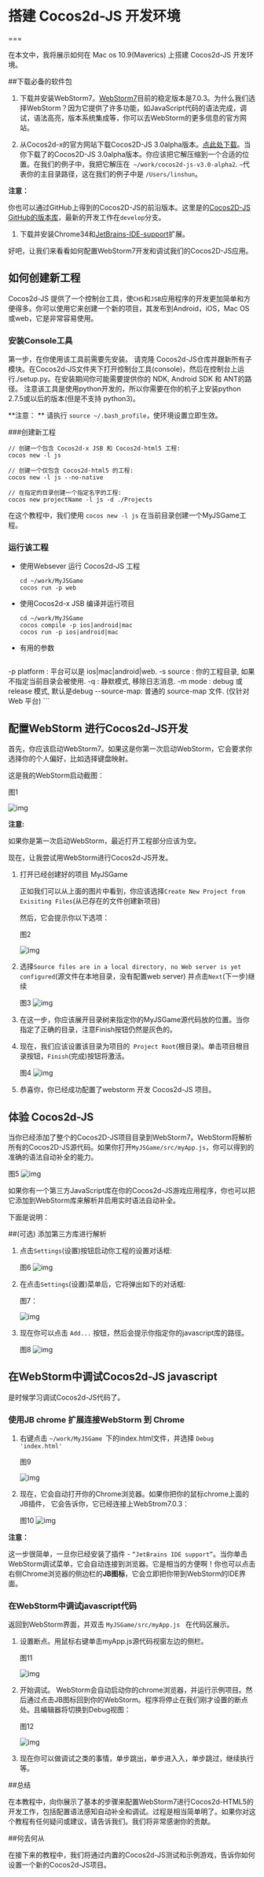 

# 搭建 Cocos2d-JS 开发环境

===

在本文中，我将展示如何在 Mac os 10.9(Maverics) 上搭建 Cocos2d-JS 开发环境。

##下载必备的软件包

1. 下载并安装WebStorm7。[WebStorm7](http://www.jetbrains.com/webstorm/download/index.html)目前的稳定版本是7.0.3。为什么我们选择WebStorm？因为它提供了许多功能，如JavaScript代码的语法完成，调试，语法高亮，版本系统集成等，你可以去WebStorm的更多信息的官方网站。

2. 从Cocos2d-x的官方网站下载Cocos2D-JS 3.0alpha版本。[点此处下载](http://cocos2d-x.org/download)。当你下载了的Cocos2D-JS 3.0alpha版本。你应该把它解压缩到一个合适的位置。在我们的例子中，我把它解压在` ~/work/cocos2d-js-v3.0-alpha2`. `~`代表你的主目录路径，这在我们的例子中是 `/Users/linshun`。

**注意：**

你也可以通过GitHub上得到的Cocos2D-JS的前沿版本。这里是的[Cocos2D-JS GitHub的版本库](https://github.com/cocos2d/cocos2d-js)，最新的开发工作在`develop`分支。 

1. 下载并安装Chrome34和[JetBrains-IDE-support](https://chrome.google.com/webstore/detail/jetbrains-ide-support/hmhgeddbohgjknpmjagkdomcpobmllji)扩展。 

好吧，让我们来看看如何配置WebStorm7开发和调试我们的Cocos2D-JS应用。

## 如何创建新工程

Cocos2d-JS 提供了一个控制台工具，使`CH5`和`JSB`应用程序的开发更加简单和方便得多。你可以使用它来创建一个新的项目，其发布到Android，iOS，Mac OS或web，它是非常容易使用。

### 安装Console工具
第一步，在你使用该工具前需要先安装。 请克隆 Cocos2d-JS仓库并跟新所有子模块。在Cocos2d-JS文件夹下打开控制台工具(console)，然后在控制台上运行./setup.py。在安装期间你可能需要提供你的 NDK, Android SDK 和 ANT的路径。 注意该工具是使用python开发的，所以你需要在你的机子上安装python 2.7.5或以后的版本(但是不支持 python3)。

**注意： **
请执行 `source ~/.bash_profile`，使环境设置立即生效。

###创建新工程

```
// 创建一个包含 Cocos2d-x JSB 和 Cocos2d-html5 工程:
cocos new -l js

// 创建一个仅包含 Cocos2d-html5 的工程:
cocos new -l js --no-native

// 在指定的目录创建一个指定名字的工程:
cocos new projectName -l js -d ./Projects
```
在这个教程中，我们使用 `cocos new -l js` 在当前目录创建一个MyJSGame工程。

### 运行该工程

* 使用Websever 运行 Cocos2d-JS 工程

	```
	cd ~/work/MyJSGame
	cocos run -p web

	```
* 使用Cocos2d-x JSB 编译并运行项目

	```
	cd ~/work/MyJSGame
	cocos compile -p ios|android|mac
	cocos run -p ios|android|mac
	```
* 有用的参数

	```
-p platform : 平台可以是 ios|mac|android|web.
-s source : 你的工程目录, 如果不指定当前目录会被使用.
-q : 静默模式, 移除日志消息.
-m mode : debug 或 release 模式, 默认是debug
--source-map: 普通的 source-map 文件. (仅针对Web 平台)
	```
	
## 配置WebStorm 进行Cocos2d-JS开发

首先，你应该启动WebStorm7。如果这是你第一次启动WebStorm，它会要求你选择你的个人偏好，比如选择键盘映射。 

这是我的WebStorm启动截图： 

图1

![img](res/sbsplashscreen.jpeg)

**注意:**

如果你是第一次启动WebStorm，最近打开工程部分应该为空。

现在，让我尝试用WebStorm进行Cocos2d-JS开发。

1. 打开已经创建好的项目 MyJSGame

	正如我们可以从上面的图片中看到，你应该选择`Create New Project from Exisiting Files`(从已存在的文件创建新项目)

	然后，它会提示你以下选项： 

	图2

	![img](res/chooseserver.png)

2. 选择`Source files are in a local directory, no Web server is yet configured`(源文件在本地目录，没有配置web server) 并点击`Next`(下一步)继续

	图3
	![img](res/choosedirectory.jpeg)
	
3. 在这一步，你应该展开目录树来指定你的MyJSGame源代码放的位置。当你指定了正确的目录，注意Finish按钮仍然是灰色的。

4. 现在，我们应该设置该目录为项目的` Project Root`(根目录)。单击项目根目录按钮，`Finish`(完成)按钮将激活。 

	图4
	![img](res/setupfinish.jpeg)
	
5. 恭喜你，你已经成功配置了webstorm 开发 Cocos2d-JS 项目。

## 体验 Cocos2d-JS

当你已经添加了整个的Cocos2D-JS项目目录到WebStorm7。WebStorm将解析所有的Cocos2D-JS源代码。如果你打开​​`MyJSGame/src/myApp.js`，你可以得到的准确的语法自动补全的能力。 

图5
![img](res/syntaxac.png)	

如果你有一个第三方JavaScript库在你的Cocos2d-JS游戏应用程序，你也可以把它添加到WebStorm库来解析并启用实时语法自动补全。 

下面是说明：


##(可选) 添加第三方库进行解析

1. 点击`Settings`(设置)按钮启动你工程的设置对话框:

	图6
	![img](res/clicksettings.png)	
	
2. 在点击`Settings`(设置)菜单后，它将弹出如下的对话框:

	图7：
	
	![img](res/addjslib.png)
	
3. 现在你可以点击 `Add...` 按钮，然后会提示你指定你的javascript库的路径。

	图8
	![img](res/addjslibpath.png)	
	

## 在WebStorm中调试Cocos2d-JS javascript

是时候学习调试Cocos2d-JS代码了。

### 使用JB chrome 扩展连接WebStorm 到 Chrome

1. 右键点击 `~/work/MyJSGame `下的index.html文件，并选择 `Debug 'index.html'`

	图9
	
	![img](res/debugindex.png)
	
2. 现在，它会自动打开你的Chrome浏览器。如果你把你的鼠标chrome上面的JB插件， 
它会告诉你，它已经连接上WebStrom7.0.3： 

	图10
	![img](res/chrome.png)

**注意：**

这一步很简单，一旦你已经安装了插件 - `“JetBrains IDE support”`。当你单击WebStorm调试菜单，它会自动连接到浏览器。它是相当的方便啊！你也可以点击右侧Chrome浏览器的侧边栏的**JB图标**，它会立即把你带到WebStorm的IDE界面。

### 在WebStorm中调试javascript代码

返回到WebStorm界面，并双击 `MyJSGame/src/myApp.js ` 在代码区展示。

1. 设置断点。用鼠标右键单击myApp.js源代码视窗左边的侧栏。 

	图11
	
	![img](res/setbreakpoint.jpeg)
	
2. 开始调试。 WebStorm会自动启动你的chrome浏览器，并运行示例项目。然后通过点击JB图标回到你的WebStorm。程序将停止在我们刚才设置的断点处。且编辑器将切换到Debug视图： 

	图12
	
	![img](res/debugview.png)

3. 现在你可以做调试之类的事情，单步跳出，单步进入入，单步跳过，继续执行等。 

##总结 

在本教程中，向你展示了基本的步骤来配置WebStorm7进行Cocos2d-HTML5的开发工作，包括配置语法感知自动补全和调试。过程是相当简单明了。如果你对这个教程有任何疑问或建议，请告诉我们。我们将非常感谢你的贡献。 

##何去何从 

在接下来的教程中，我们将通过内置的Cocos2d-JS测试和示例游戏，告诉你如何设置一个新的Cocos2d-JS项目。
